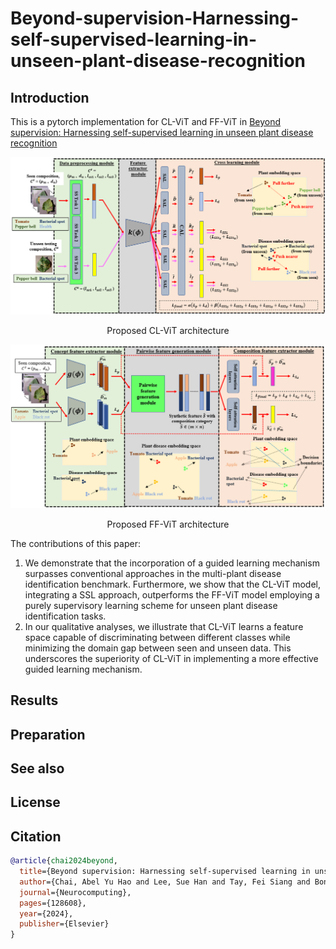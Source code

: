 # Beyond-supervision-Harnessing-self-supervised-learning-in-unseen-plant-disease-recognition

## Introduction
This is a pytorch implementation for CL-ViT and FF-ViT in [Beyond supervision: Harnessing self-supervised learning in unseen plant disease recognition](https://www.sciencedirect.com/science/article/pii/S0925231224013791)

![Cl-ViT](Figure/CL-ViT.png)

<div align="center">
Proposed CL-ViT architecture
</div>

![FF-ViT](Figure/FF-ViT.png)
<div align="center">
Proposed FF-ViT architecture
</div>

The contributions of this paper:
1. We demonstrate that the incorporation of a guided learning mechanism surpasses conventional approaches in the multi-plant disease identification benchmark. Furthermore, we show that the CL-ViT model, integrating a SSL approach, outperforms the FF-ViT model employing a purely supervisory learning scheme for unseen plant disease identification tasks.
2. In our qualitative analyses, we illustrate that CL-ViT learns a feature space capable of discriminating between different classes while minimizing the domain gap between seen and unseen data. This underscores the superiority of CL-ViT in implementing a more effective guided learning mechanism.

## Results

## Preparation

## See also

## License

## Citation

```bibtex
@article{chai2024beyond,
  title={Beyond supervision: Harnessing self-supervised learning in unseen plant disease recognition},
  author={Chai, Abel Yu Hao and Lee, Sue Han and Tay, Fei Siang and Bonnet, Pierre and Joly, Alexis},
  journal={Neurocomputing},
  pages={128608},
  year={2024},
  publisher={Elsevier}
}
